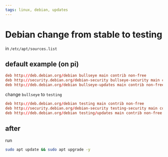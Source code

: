 ```yaml
---
tags: linux, debian, updates
---
```


# Debian change from stable to testing

in `/etc/apt/sources.list`

## default example (on pi)

```conf
deb http://deb.debian.org/debian bullseye main contrib non-free
deb http://security.debian.org/debian-security bullseye-security main contrib non-free
deb http://deb.debian.org/debian bullseye-updates main contrib non-free
```

change `bullseye` to `testing`

```conf
deb http://deb.debian.org/debian testing main contrib non-free
deb http://security.debian.org/debian-security testing-security main contrib non-free
deb http://deb.debian.org/debian testing/updates main contrib non-free
```

## after

run

```bash
sudo apt update && sudo apt upgrade -y
```
